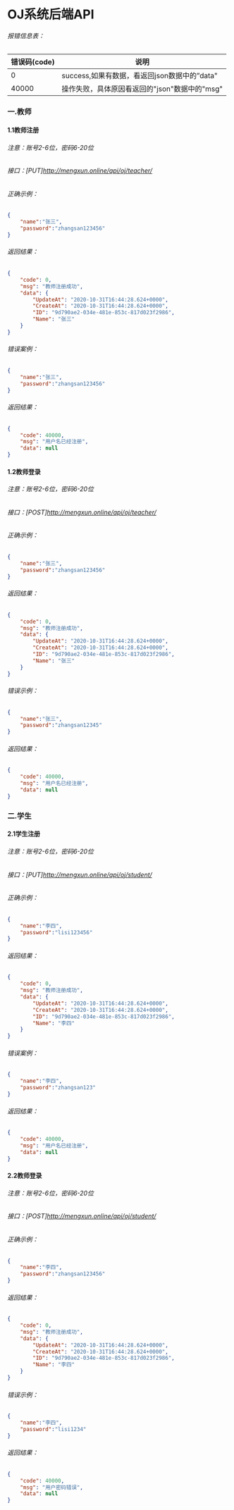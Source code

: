 # OJ系统后端API

###### 报错信息表：

| 错误码(code) | 说明                                          |
| ------------ | --------------------------------------------- |
| 0            | success,如果有数据，看返回json数据中的”data"  |
| 40000        | 操作失败，具体原因看返回的"json"数据中的"msg" |



### 一.教师

#### 1.1教师注册

###### 注意：账号2-6位，密码6-20位

###### 接口：[PUT]http://mengxun.online/api/oj/teacher/

###### 正确示例：

```json
{
    "name":"张三",
    "password":"zhangsan123456"
}
```

###### 返回结果：

```json
{
    "code": 0,
    "msg": "教师注册成功",
    "data": {
        "UpdateAt": "2020-10-31T16:44:28.624+0000",
        "CreateAt": "2020-10-31T16:44:28.624+0000",
        "ID": "9d790ae2-034e-481e-853c-817d023f2986",
        "Name": "张三"
    }
}
```

###### 错误案例：

```json
{
    "name":"张三",
    "password":"zhangsan123456"
}
```

###### 返回结果：

```json
{
    "code": 40000,
    "msg": "用户名已经注册",
    "data": null
}
```

#### 1.2教师登录

###### 注意：账号2-6位，密码6-20位

###### 接口：[POST]http://mengxun.online/api/oj/teacher/

###### 正确示例：

```json
{
    "name":"张三",
    "password":"zhangsan123456"
}
```

###### 返回结果：

```json
{
    "code": 0,
    "msg": "教师注册成功",
    "data": {
        "UpdateAt": "2020-10-31T16:44:28.624+0000",
        "CreateAt": "2020-10-31T16:44:28.624+0000",
        "ID": "9d790ae2-034e-481e-853c-817d023f2986",
        "Name": "张三"
    }
}
```

###### 错误示例：

```json
{
    "name":"张三",
    "password":"zhangsan12345"
}
```

###### 返回结果：

```json
{
    "code": 40000,
    "msg": "用户名已经注册",
    "data": null
}
```



### 二.学生

#### 2.1学生注册

###### 注意：账号2-6位，密码6-20位

###### 接口：[PUT]http://mengxun.online/api/oj/student/

###### 正确示例：

```json
{
    "name":"李四",
    "password":"lisi123456"
}
```

###### 返回结果：

```json
{
    "code": 0,
    "msg": "教师注册成功",
    "data": {
        "UpdateAt": "2020-10-31T16:44:28.624+0000",
        "CreateAt": "2020-10-31T16:44:28.624+0000",
        "ID": "9d790ae2-034e-481e-853c-817d023f2986",
        "Name": "李四"
    }
}
```

###### 错误案例：

```json
{
    "name":"李四",
    "password":"zhangsan123"
}
```

###### 返回结果：

```json
{
    "code": 40000,
    "msg": "用户名已经注册",
    "data": null
}
```

#### 2.2教师登录

###### 注意：账号2-6位，密码6-20位

###### 接口：[POST]http://mengxun.online/api/oj/student/

###### 正确示例：

```json
{
    "name":"李四",
    "password":"zhangsan123456"
}
```

###### 返回结果：

```json
{
    "code": 0,
    "msg": "教师注册成功",
    "data": {
        "UpdateAt": "2020-10-31T16:44:28.624+0000",
        "CreateAt": "2020-10-31T16:44:28.624+0000",
        "ID": "9d790ae2-034e-481e-853c-817d023f2986",
        "Name": "李四"
    }
}
```

###### 错误示例：

```json
{
    "name":"李四",
    "password":"lisi1234"
}
```

###### 返回结果：

```json
{
    "code": 40000,
    "msg": "用户密码错误",
    "data": null
}
```

